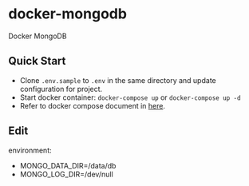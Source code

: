 # docker-mongodb
Docker MongoDB

## Quick Start

- Clone `.env.sample` to `.env` in the same directory and update configuration for project.
- Start docker container: `docker-compose up` or `docker-compose up -d`
- Refer to docker compose document in [here](https://docs.docker.com/compose/overview/#compose-documentation).
## Edit
environment:
- MONGO_DATA_DIR=/data/db
- MONGO_LOG_DIR=/dev/null
